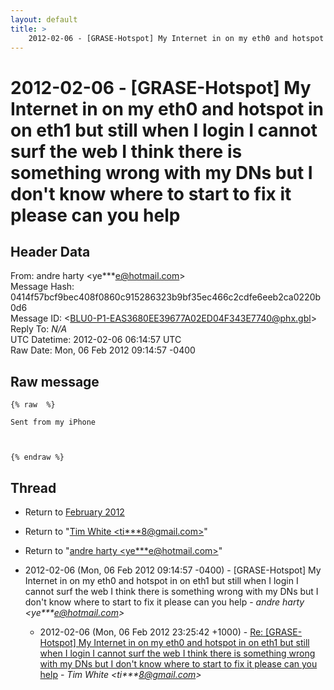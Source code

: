 ```yaml
---
layout: default
title: >
    2012-02-06 - [GRASE-Hotspot] My Internet in on my eth0 and hotspot in on eth1	but still when I login I cannot surf the web I think there is	something wrong with my DNs but I don't know where to start	to fix it please can you help
---
```


# 2012-02-06 - [GRASE-Hotspot] My Internet in on my eth0 and hotspot in on eth1	but still when I login I cannot surf the web I think there is	something wrong with my DNs but I don't know where to start	to fix it please can you help

## Header Data

From: andre harty \<ye***e@hotmail.com\><br>
Message Hash: 0414f57bcf9bec408f0860c915286323b9bf35ec466c2cdfe6eeb2ca0220b0d6<br>
Message ID: \<BLU0-P1-EAS3680EE39677A02ED04F343E7740@phx.gbl\><br>
Reply To: _N/A_<br>
UTC Datetime: 2012-02-06 06:14:57 UTC<br>
Raw Date: Mon, 06 Feb 2012 09:14:57 -0400<br>

## Raw message

```
{% raw  %}

Sent from my iPhone



{% endraw %}
```

## Thread

+ Return to [February 2012](/archive/2012/02)

+ Return to "[Tim White <ti***8<span>@</span>gmail.com>](/authors/ti___8_at_gmail_com)"
+ Return to "[andre harty <ye***e<span>@</span>hotmail.com>](/authors/ye___e_at_hotmail_com)"

+ 2012-02-06 (Mon, 06 Feb 2012 09:14:57 -0400) - [GRASE-Hotspot] My Internet in on my eth0 and hotspot in on eth1	but still when I login I cannot surf the web I think there is	something wrong with my DNs but I don't know where to start	to fix it please can you help - _andre harty \<ye***e@hotmail.com\>_
  + 2012-02-06 (Mon, 06 Feb 2012 23:25:42 +1000) - [Re: [GRASE-Hotspot] My Internet in on my eth0 and hotspot in on eth1 but still when I login I cannot surf the web I think there is something wrong with my DNs but I don't know where to start to fix it please can you help](/archive/2012/02/c01dd51b02ac262e193a4b15ebff626d533106224ede6c4bd7ffbc19f5f1facf) - _Tim White \<ti***8@gmail.com\>_

